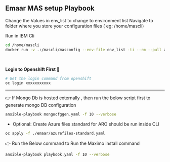 ## Emaar MAS setup Playbook

Change the Values in env_list to change to environment list
Navigate to folder where you store your configuration files ( eg: /home/mascli)

Run in IBM Cli
```bash
cd /home/mascli
docker run -v .:/mascli/masconfig --env-file env_list -ti --rm --pull always quay.io/ibmmas/cli
```
<br/>

**Login to Openshift First 🏁**
```bash
# Get the login command from openshift 
oc login xxxxxxxxxxx
```
---
👉 If Mongo Db is hosted externally , then run the below script first to generate mongo DB configuration
```bash
ansible-playbook mongocfggen.yaml -f 10 --verbose 
```


* Optional: Create Azure files standard for ARO should be run inside CLI
```bash
oc apply -f ./emaar/azurefiles-standard.yaml
```

👉 Run the Below command to Run the Maximo install command

```bash
ansible-playbook playbook.yaml -f 10 --verbose 
```